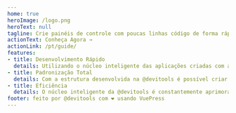 ```yaml
---
home: true
heroImage: /logo.png
heroText: null
tagline: Crie painéis de controle com poucas linhas código de forma rápida, eficiente e padronizada
actionText: Conheça Agora →
actionLink: /pt/guide/
features:
- title: Desenvolvimento Rápido
  details: Utilizando o núcleo inteligente das aplicações criadas com a @devitools é possível criar telas e serviços com poucas linhas de código
- title: Padronização Total
  details: Com a estrutura desenvolvida na @devitools é possível criar e reusar recursos e componentes com liberdade de forma organizada e padronizada
- title: Eficiência
  details: O núcleo inteligente da @devitools é constantemente aprimorado para entregar a melhor experiência para o desenvolvedor e para o cliente
footer: feito por @devitools com ❤️ usando VuePress
---
```

